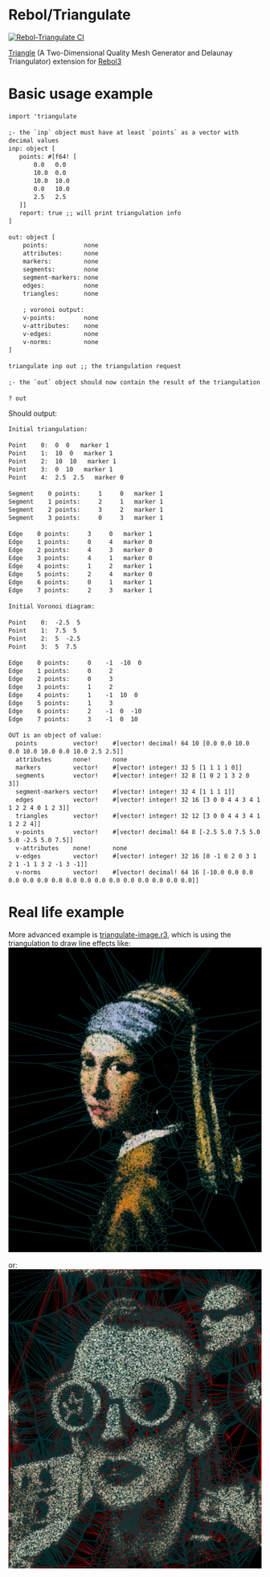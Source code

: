 # Rebol/Triangulate

[![Rebol-Triangulate CI](https://github.com/Siskin-framework/Rebol-Triangulate/actions/workflows/main.yml/badge.svg)](https://github.com/Siskin-framework/Rebol-Triangulate/actions/workflows/main.yml)

[Triangle](https://www.cs.cmu.edu/~quake/triangle.html) (A Two-Dimensional Quality Mesh Generator and Delaunay Triangulator) extension for [Rebol3](https://github.com/Siskin-framework/Rebol)

# Basic usage example

```rebol
import 'triangulate

;- the `inp` object must have at least `points` as a vector with decimal values
inp: object [
   points: #[f64! [
       0.0   0.0
       10.0  0.0
       10.0  10.0
       0.0   10.0
       2.5   2.5
   ]]
   report: true ;; will print triangulation info
]

out: object [
	points:          none
	attributes:      none
	markers:         none
	segments:        none
	segment-markers: none
	edges:           none
	triangles:       none

	; voronoi output:
	v-points:        none
	v-attributes:    none
	v-edges:         none
	v-norms:         none  
]

triangulate inp out ;; the triangulation request

;- the `out` object should now contain the result of the triangulation

? out
```
Should output:
```
Initial triangulation:

Point    0:  0  0   marker 1
Point    1:  10  0   marker 1
Point    2:  10  10   marker 1
Point    3:  0  10   marker 1
Point    4:  2.5  2.5   marker 0

Segment    0 points:     1     0   marker 1
Segment    1 points:     2     1   marker 1
Segment    2 points:     3     2   marker 1
Segment    3 points:     0     3   marker 1

Edge    0 points:     3     0   marker 1
Edge    1 points:     0     4   marker 0
Edge    2 points:     4     3   marker 0
Edge    3 points:     4     1   marker 0
Edge    4 points:     1     2   marker 1
Edge    5 points:     2     4   marker 0
Edge    6 points:     0     1   marker 1
Edge    7 points:     2     3   marker 1

Initial Voronoi diagram:

Point    0:  -2.5  5
Point    1:  7.5  5
Point    2:  5  -2.5
Point    3:  5  7.5

Edge    0 points:     0    -1  -10  0
Edge    1 points:     0     2
Edge    2 points:     0     3
Edge    3 points:     1     2
Edge    4 points:     1    -1  10  0
Edge    5 points:     1     3
Edge    6 points:     2    -1  0  -10
Edge    7 points:     3    -1  0  10

OUT is an object of value:
  points          vector!    #[vector! decimal! 64 10 [0.0 0.0 10.0 0.0 10.0 10.0 0.0 10.0 2.5 2.5]]
  attributes      none!      none
  markers         vector!    #[vector! integer! 32 5 [1 1 1 1 0]]
  segments        vector!    #[vector! integer! 32 8 [1 0 2 1 3 2 0 3]]
  segment-markers vector!    #[vector! integer! 32 4 [1 1 1 1]]
  edges           vector!    #[vector! integer! 32 16 [3 0 0 4 4 3 4 1 1 2 2 4 0 1 2 3]]
  triangles       vector!    #[vector! integer! 32 12 [3 0 0 4 4 3 4 1 1 2 2 4]]
  v-points        vector!    #[vector! decimal! 64 8 [-2.5 5.0 7.5 5.0 5.0 -2.5 5.0 7.5]]
  v-attributes    none!      none
  v-edges         vector!    #[vector! integer! 32 16 [0 -1 0 2 0 3 1 2 1 -1 1 3 2 -1 3 -1]]
  v-norms         vector!    #[vector! decimal! 64 16 [-10.0 0.0 0.0 0.0 0.0 0.0 0.0 0.0 0.0 0.0 0.0 0.0 0.0 0.0 0.0 0.0]]
```

# Real life example

More advanced example is [triangulate-image.r3](test/triangulate-image.r3), which is using the triangulation
to draw line effects like:
<img src="test/out/Vermeer.jpg">

or:
<img src="test/out/Spiral_Tribe.jpg">